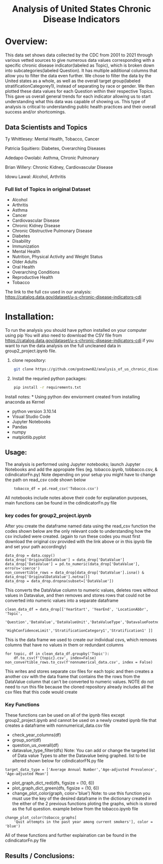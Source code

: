 # <center>Analysis of United States Chronic Disease Indicators<center>




# Overview: 
This data set shows data collected by the CDC from 2001 to 2021 through various vetted sources to give numerous data values corresponding with a specific chronic disease indicator(labeled as Topic), which is broken down into subcategories(labeled Question). It has multiple additional columns that allow you to filter the data even further. We chose to filter the data by the United states as a whole, as well as the overall target group(labeled stratificationCategorey1), instead of separating by race or gender.  We then plotted these data values for each Question within their respective Topics. This gave us overall general trends for each indicator allowing us to start understanding what this data was capable of showing us. This type of analysis is critical to understanding public health practices and their overall success and/or shortcomings.


## Data Scientists and Topics

Ty Whittlesey: Mental Health, Tobacco, Cancer

Patricia Squitiero: Diabetes, Overarching Diseases

Adedapo Owolabi: Asthma, Chronic Pulmonary

Brian Willery: Chronic Kidney, Cardiovascular Disease

Idowu Lawal: Alcohol, Arthritis

### Full list of Topics in original Dataset
* Alcohol
* Arthritis
* Asthma
* Cancer
* Cardiovascular Disease
* Chronic Kidney Disease
* Chronic Obstructive Pulmonary Disease
* Diabetes
* Disability
* Immunization
* Mental Health
* Nutrition, Physical Activity and Weight Status
* Older Adults
* Oral Health
* Overarching Conditions
* Reproductive Health
* Tobacco

The link to the full csv used in our analysis:
https://catalog.data.gov/dataset/u-s-chronic-disease-indicators-cdi


# Installation:

To run the analysis you should have python installed on your computer using pip
You will also need to download the CSV file from https://catalog.data.gov/dataset/u-s-chronic-disease-indicators-cdi if you want to run the data analysis on the full uncleaned data in group2_project.ipynb file.

1. clone repository:
```bash
    git clone https://github.com/godzown82/analysis_of_us_chronic_diseases.git
```
2. Install the requried python packages:
```bash
    pip install -r requirements.txt
```
Install notes: * Using python dev enviorment created from installing anaconda as Kernel
* python version 3.10.14
* Visual Studio Code
* Jupyter Notebooks
* Pandas
* numpy
* matplotlib.pyplot

## Usage: 

The analysis is performed using Jupyter notebooks; launch Jupyter Notebooks and add the appropiate files (eg. tobacco.ipynb, tobbacco.csv, & cdindicatorFn.py)
Note depending on your setup you might have to change the path on read_csv code shown below
```
    tobacco_df = pd.read_csv('Tobacco.csv')
```
All notebooks include notes above their code for explanation purposes, main functions can be found in the cdindicatorFn.py file

### key codes for group2_project.ipynb
After you create the dataframe named data using the read_csv function the codes shown below are the only relevant code to understanding how the csv included were created. (again to run these codes you must first download the original csv provided with the link above or in this ipynb file and set your path accordingly)
```
data_drop = data.copy()
data_drop['OriginalDataValue'] = data_drop['DataValue']
data_drop['DataValue'] = pd.to_numeric(data_drop['DataValue'], errors='coerce')
non_convertible_rows = data_drop[data_drop['DataValue'].isna() & data_drop['OriginalDataValue'].notna()]
data_drop = data_drop.dropna(subset=['DataValue'])
```
This converts the DataValue column to numeric values, deletes rows without values in Datavalue, and then removes and stores rows that could not be converted into numeric values into a separate dataframe

```
clean_data_df = data_drop[['YearStart', 'YearEnd', 'LocationAbbr', 'Topic',
                        'Question','DataValue','DataValueUnit','DataValueType','DatavalueFootnote','LowConfidenceLimit',
                        'HighConfidenceLimit','StratificationCategory1','Stratification1' ]]
```
This is the data frame we used to create our individual csvs, which removes columns that have no values in them or redundant columns

```
for topic, df in clean_data_df.groupby('Topic'):
    df.to_csv(f'{topic}.csv', index=False)
non_convertible_rows.to_csv(f'nonnumerical_data.csv', index = False)
```
This writes and stores separate csv files for each topic and then creates a another csv with the data frame that contains the the rows from the DataValue column that can't be converted to numeric values. NOTE do not need to run this file because the cloned repository already includes all the csv files that this code would create

### Key Functions

These functions can be used on all of the ipynb files except group2_project.ipynb and cannot be used on a newly created ipynb file that creates a dataframe with nonnumerical_data.csv file
* check_year_columns(df)
* group_sort(df)
* question_us_overall(df)
* datavalue_type_filter(dfs)
    Note: You can add or change the targeted list of Data value Types to alter the Datavalue being graphed. list to be altered shown below for cdindicatorFN.py file
```
target_data_type = ['Average Annual Number','Age-adjusted Prevalence', 'Age-adjusted Mean']
```
* plot_graph_dict_red(dfs, figsize = (10, 6))
* plot_graph_dict_green(dfs, figsize = (10, 6))
* change_plot_color(graph, color='blue')
    Note: to use this function you must use the key of the desired dataframe in the dictionary created in the either of the 2 previous functions ploting the graphs, which is stored as the full question. example below from the tobacco.ipynb file
```
change_plot_color(tobacco_graphs[
    'Quit attempts in the past year among current smokers'], color = 'blue')
```

All of these functions and further explaination can be found in the cdindicatorFn.py file

## Results / Conclusions:
